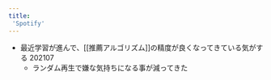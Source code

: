 ```yaml
---
title:
 'Spotify'
---
```


- 最近学習が進んで、[[推薦アルゴリズム]]の精度が良くなってきている気がする 202107
    - ランダム再生で嫌な気持ちになる事が減ってきた
